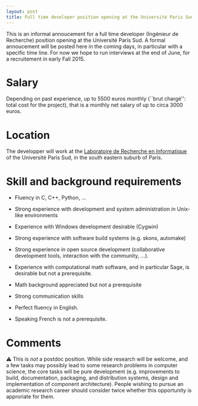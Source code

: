 ```yaml
---
layout: post
title: Full time developer position opening at the Université Paris Sud for Fall 2015
---
```


This is an informal annoucement for a full time developer (Ingénieur
de Recherche) position opening at the Université Paris Sud. A formal
annoucement will be posted here in the coming days, in particular with
a specific time line. For now we hope to run interviews at the end of
June, for a recruitement in early Fall 2015.

# Salary

Depending on past experience, up to 5500 euros monthly (``brut
chargé'': total cost for the project), that is a monthly net salary of
up to circa 3000 euros.

# Location

The developper will work at the [Laboratoire de Recherche en
Informatique](http://www.lri.fr) of the Université Paris Sud, in the
south eastern suburb of Paris.

# Skill and background requirements

- Fluency in C, C++, Python, ...

- Strong experience with development and system administration in
  Unix-like environments

- Experience with Windows development desirable (Cygwin)

- Strong experience with software build systems (e.g. skons, automake)

- Strong experience in open source development (collaborative
  development tools, interaction with the community, ...).

- Experience with computational math software, and in particular Sage,
  is desirable but not a prerequisite.

- Math background appreciated but not a prerequisite

- Strong communication skills

- Perfect fluency in English.

- Speaking French is not a prerequisite.

# Comments

:warning: This is *not* a postdoc position. While side research will
be welcome, and a few tasks may possibly lead to some research
problems in computer science, the core tasks will be pure development
(e.g. improvements to build, documentation, packaging, and
distribution systems, design and implementation of component
architecture). People wishing to pursue an academic research career
should consider twice whether this opportunity is approriate for them.
